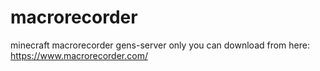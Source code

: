 # macrorecorder
minecraft macrorecorder gens-server only 
you can download from here: https://www.macrorecorder.com/

